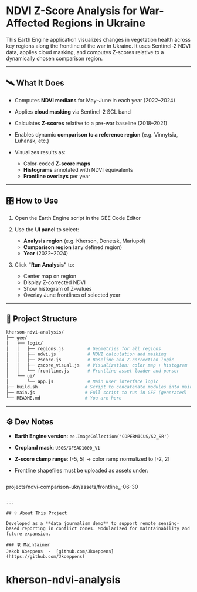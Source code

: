 # NDVI Z-Score Analysis for War-Affected Regions in Ukraine

This Earth Engine application visualizes changes in vegetation health across key regions along the frontline of the war in Ukraine. It uses Sentinel-2 NDVI data, applies cloud masking, and computes Z-scores relative to a dynamically chosen comparison region.

---

## 🛰 What It Does

* Computes **NDVI medians** for May–June in each year (2022–2024)
* Applies **cloud masking** via Sentinel-2 SCL band
* Calculates **Z-scores** relative to a pre-war baseline (2018–2021)
* Enables dynamic **comparison to a reference region** (e.g. Vinnytsia, Luhansk, etc.)
* Visualizes results as:

  * Color-coded **Z-score maps**
  * **Histograms** annotated with NDVI equivalents
  * **Frontline overlays** per year

---

## 🎛 How to Use

1. Open the Earth Engine script in the GEE Code Editor
2. Use the **UI panel** to select:

   * **Analysis region** (e.g. Kherson, Donetsk, Mariupol)
   * **Comparison region** (any defined region)
   * **Year** (2022–2024)
3. Click **"Run Analysis"** to:

   * Center map on region
   * Display Z-corrected NDVI
   * Show histogram of Z-values
   * Overlay June frontlines of selected year

---

## 📁 Project Structure

```bash
kherson-ndvi-analysis/
├── gee/
│   ├── logic/
│   │   ├── regions.js         # Geometries for all regions
│   │   ├── ndvi.js            # NDVI calculation and masking
│   │   ├── zscore.js          # Baseline and Z-correction logic
│   │   ├── zscore_visual.js   # Visualization: color map + histogram
│   │   └── frontline.js       # Frontline asset loader and parser
│   └── ui/
│       └── app.js             # Main user interface logic
├── build.sh                  # Script to concatenate modules into main.js
├── main.js                   # Full script to run in GEE (generated)
└── README.md                 # You are here
```

---

## ⚙️ Dev Notes

* **Earth Engine version**: `ee.ImageCollection('COPERNICUS/S2_SR')`
* **Cropland mask**: `USGS/GFSAD1000_V1`
* **Z-score clamp range**: \[-5, 5] → color ramp normalized to \[-2, 2]
* Frontline shapefiles must be uploaded as assets under:

  ```
  ```

projects/ndvi-comparison-ukr/assets/frontline\_<year>-06-30

```

---

## 💡 About This Project

Developed as a **data journalism demo** to support remote sensing-based reporting in conflict zones. Modularized for maintainability and future expansion.

### 🛠 Maintainer
Jakob Koeppens  ·  [github.com/Jkoeppens](https://github.com/Jkoeppens)

```
# kherson-ndvi-analysis